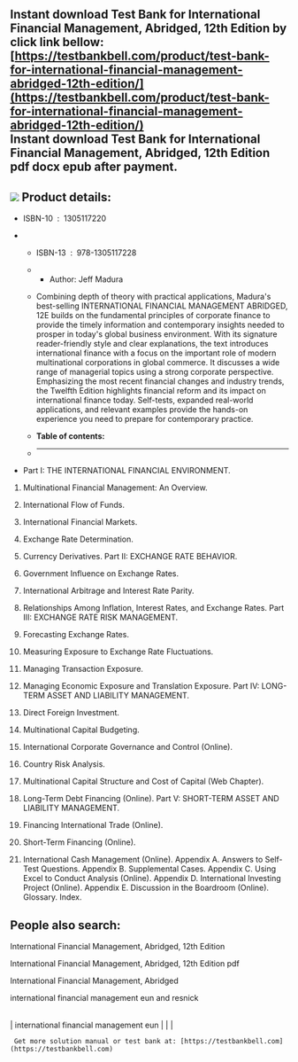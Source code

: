 Instant download **Test Bank for International Financial Management, Abridged, 12th Edition** by click link bellow:  
[https://testbankbell.com/product/test-bank-for-international-financial-management-abridged-12th-edition/](https://testbankbell.com/product/test-bank-for-international-financial-management-abridged-12th-edition/)  
**Instant download Test Bank for International Financial Management, Abridged, 12th Edition pdf docx epub after payment.**
--------------------------------------------------------------------------------------------------------------------------


![](https://testbankbell.com/wp-content/uploads/2023/05/Test-Bank-for-International-Financial-Management-Abridged-12th-Edition-228x228-1.jpg)
**Product details:**
--------------------


* ISBN-10 ‏ : ‎ 1305117220
* * ISBN-13 ‏ : ‎ 978-1305117228
  * * Author: Jeff Madura
   
  * Combining depth of theory with practical applications, Madura's best-selling INTERNATIONAL FINANCIAL MANAGEMENT ABRIDGED, 12E builds on the fundamental principles of corporate finance to provide the timely information and contemporary insights needed to prosper in today's global business environment. With its signature reader-friendly style and clear explanations, the text introduces international finance with a focus on the important role of modern multinational corporations in global commerce. It discusses a wide range of managerial topics using a strong corporate perspective. Emphasizing the most recent financial changes and industry trends, the Twelfth Edition highlights financial reform and its impact on international finance today. Self-tests, expanded real-world applications, and relevant examples provide the hands-on experience you need to prepare for contemporary practice.
  * **Table of contents:**
  * ----------------------
 
* Part I: THE INTERNATIONAL FINANCIAL ENVIRONMENT.

1. Multinational Financial Management: An Overview.

2. International Flow of Funds.

3. International Financial Markets.

4. Exchange Rate Determination.

5. Currency Derivatives. Part II: EXCHANGE RATE BEHAVIOR.

6. Government Influence on Exchange Rates.

7. International Arbitrage and Interest Rate Parity.

8. Relationships Among Inflation, Interest Rates, and Exchange Rates. Part III: EXCHANGE RATE RISK MANAGEMENT.

9. Forecasting Exchange Rates.

10. Measuring Exposure to Exchange Rate Fluctuations.

11. Managing Transaction Exposure.

12. Managing Economic Exposure and Translation Exposure. Part IV: LONG-TERM ASSET AND LIABILITY MANAGEMENT.

13. Direct Foreign Investment.

14. Multinational Capital Budgeting.

15. International Corporate Governance and Control (Online).

16. Country Risk Analysis.

17. Multinational Capital Structure and Cost of Capital (Web Chapter).

18. Long-Term Debt Financing (Online). Part V: SHORT-TERM ASSET AND LIABILITY MANAGEMENT.

19. Financing International Trade (Online).

20. Short-Term Financing (Online).

21. International Cash Management (Online). Appendix A. Answers to Self-Test Questions. Appendix B. Supplemental Cases. Appendix C. Using Excel to Conduct Analysis (Online). Appendix D. International Investing Project (Online). Appendix E. Discussion in the Boardroom (Online). Glossary. Index.

**People also search:**
-----------------------


International Financial Management, Abridged, 12th Edition

International Financial Management, Abridged, 12th Edition pdf

International Financial Management, Abridged

international financial management eun and resnick


|  |  |  |
| --- | --- | --- |
| 
international financial management eun
 |  |  |



     Get more solution manual or test bank at: [https://testbankbell.com](https://testbankbell.com)
